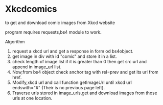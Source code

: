 # Xkcdcomics
to get and download comic images from Xkcd website

program requires requests,bs4 module to work.

Algorithm

1. request a xkcd url and get a response in form od bs4object.
2. get image in div with id "comic" and store it in a list.
3. check length of image list if it is greater than 0 then get src url and append in image_url list.
4. Now,from bs4 object check anchor tag with rel=prev and get its url from href.
5. Modify,xkcd url and call function getImageUrl until xkcd url endswith="#" (Their is no previous page left).
6. Traverse urls stored in image_urls,get and download images from those urls at one location.

